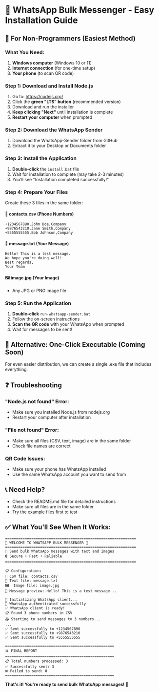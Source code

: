 # 📱 WhatsApp Bulk Messenger - Easy Installation Guide

## 🚀 For Non-Programmers (Easiest Method)

### **What You Need:**
1. **Windows computer** (Windows 10 or 11)
2. **Internet connection** (for one-time setup)
3. **Your phone** (to scan QR code)

### **Step 1: Download and Install Node.js**
1. Go to: https://nodejs.org/
2. Click the **green "LTS" button** (recommended version)
3. Download and run the installer
4. **Keep clicking "Next"** until installation is complete
5. **Restart your computer** when prompted

### **Step 2: Download the WhatsApp Sender**
1. Download the WhatsApp-Sender folder from GitHub
2. Extract it to your Desktop or Documents folder

### **Step 3: Install the Application**
1. **Double-click** the `install.bat` file
2. Wait for installation to complete (may take 2-3 minutes)
3. You'll see "Installation completed successfully!"

### **Step 4: Prepare Your Files**
Create these 3 files in the same folder:

#### **📄 contacts.csv** (Phone Numbers)
```
+1234567890,John Doe,Company
+9876543210,Jane Smith,Company
+5555555555,Bob Johnson,Company
```

#### **📝 message.txt** (Your Message)
```
Hello! This is a test message.
We hope you're doing well!
Best regards,
Your Team
```

#### **🖼️ image.jpg** (Your Image)
- Any JPG or PNG image file

### **Step 5: Run the Application**
1. **Double-click** `run-whatsapp-sender.bat`
2. Follow the on-screen instructions
3. **Scan the QR code** with your WhatsApp when prompted
4. Wait for messages to be sent!

## 🎯 **Alternative: One-Click Executable (Coming Soon)**

For even easier distribution, we can create a single .exe file that includes everything.

## ❓ **Troubleshooting**

### **"Node.js not found" Error:**
- Make sure you installed Node.js from nodejs.org
- Restart your computer after installation

### **"File not found" Error:**
- Make sure all files (CSV, text, image) are in the same folder
- Check file names are correct

### **QR Code Issues:**
- Make sure your phone has WhatsApp installed
- Use the same WhatsApp account you want to send from

## 📞 **Need Help?**
- Check the README.md file for detailed instructions
- Make sure all files are in the same folder
- Try the example files first to test

## ✅ **What You'll See When It Works:**
```
============================================================
🚀 WELCOME TO WHATSAPP BULK MESSENGER 🚀
============================================================
📱 Send bulk WhatsApp messages with text and images
🔒 Secure • Fast • Reliable
============================================================

📋 Configuration:
📄 CSV file: contacts.csv
📝 Text file: message.txt
🖼️  Image file: image.jpg
💬 Message preview: Hello! This is a test message...

🚀 Initializing WhatsApp client...
🔐 WhatsApp authenticated successfully
✅ WhatsApp client is ready!
📋 Found 3 phone numbers in CSV
📤 Starting to send messages to 3 numbers...
...
✅ Sent successfully to +1234567890
✅ Sent successfully to +9876543210
✅ Sent successfully to +5555555555

==================================================
📊 FINAL REPORT
==================================================
📋 Total numbers processed: 3
✅ Successfully sent: 3
❌ Failed to send: 0
==================================================
```

**That's it! You're ready to send bulk WhatsApp messages! 🎉**
